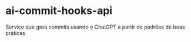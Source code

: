 # ai-commit-hooks-api

Serviço que gera commits usando o ChatGPT a partir de padrões de boas práticas
